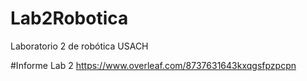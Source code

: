 # Lab2Robotica
Laboratorio 2 de robótica USACH

#Informe Lab 2
https://www.overleaf.com/8737631643kxqgsfpzpcpn
